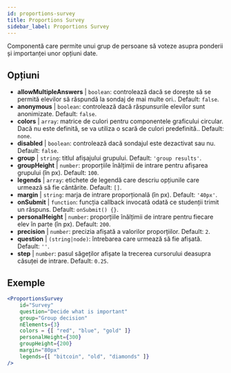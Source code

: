 ```yaml
---
id: proportions-survey
title: Proportions Survey
sidebar_label: Proportions Survey
---
```


Componentă care permite unui grup de persoane să voteze asupra ponderii și importanței unor opțiuni date.

## Opțiuni

* __allowMultipleAnswers__ | `boolean`: controlează dacă se dorește să se permită elevilor să răspundă la sondaj de mai multe ori.. Default: `false`.
* __anonymous__ | `boolean`: controlează dacă răspunsurile elevilor sunt anonimizate. Default: `false`.
* __colors__ | `array`: matrice de culori pentru componentele graficului circular. Dacă nu este definită, se va utiliza o scară de culori predefinită.. Default: `none`.
* __disabled__ | `boolean`: controlează dacă sondajul este dezactivat sau nu. Default: `false`.
* __group__ | `string`: titlul afișajului grupului. Default: `'group results'`.
* __groupHeight__ | `number`: proporțiile înălțimii de intrare pentru afișarea grupului (în px). Default: `100`.
* __legends__ | `array`: etichete de legendă care descriu opțiunile care urmează să fie cântărite. Default: `[]`.
* __margin__ | `string`: marja de intrare proporțională (în px). Default: `'40px'`.
* __onSubmit__ | `function`: funcția callback invocată odată ce studenții trimit un răspuns. Default: `onSubmit() {}`.
* __personalHeight__ | `number`: proporțiile înălțimii de intrare pentru fiecare elev în parte (în px). Default: `200`.
* __precision__ | `number`: precizia afișată a valorilor proporțiilor. Default: `2`.
* __question__ | `(string|node)`: întrebarea care urmează să fie afișată. Default: `''`.
* __step__ | `number`: pasul săgeților afișate la trecerea cursorului deasupra căsuței de intrare. Default: `0.25`.


## Exemple

```jsx live
<ProportionsSurvey 
    id="Survey"
    question="Decide what is important"
    group="Group decision"
    nElements={3}
    colors = {[ "red", "blue", "gold" ]}
    personalHeight={300}
    groupHeight={200}
    margin="80px"
    legends={[ "bitcoin", "old", "diamonds" ]}
/>
```



